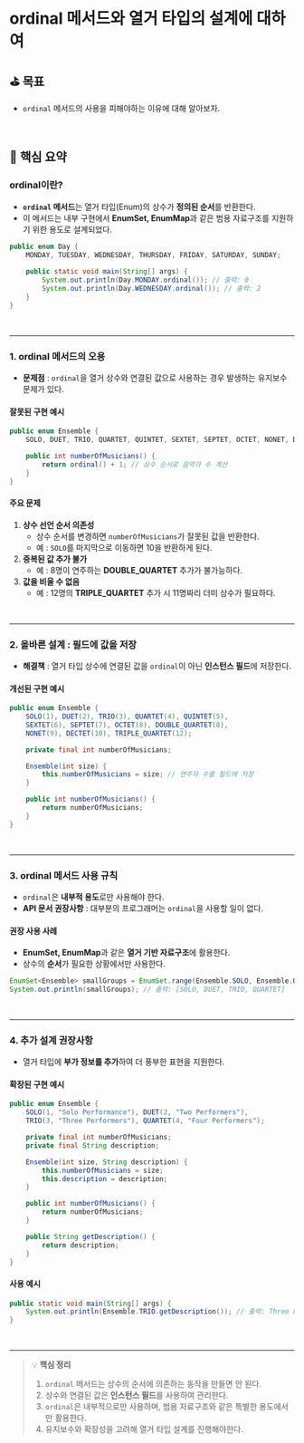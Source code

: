 # ordinal 메서드와 열거 타입의 설계에 대하여

## ⛳️ 목표

- `ordinal` 메서드의 사용을 피해야하는 이유에 대해 알아보자.

<br>

## 📄 핵심 요약

### **ordinal이란?**

- **`ordinal` 메서드**는 열거 타입(Enum)의 상수가 **정의된 순서**를 반환한다.
- 이 메서드는 내부 구현에서 **EnumSet, EnumMap**과 같은 범용 자료구조를 지원하기 위한 용도로 설계되었다.

```java
public enum Day {
    MONDAY, TUESDAY, WEDNESDAY, THURSDAY, FRIDAY, SATURDAY, SUNDAY;
    
    public static void main(String[] args) {
        System.out.println(Day.MONDAY.ordinal()); // 출력: 0
        System.out.println(Day.WEDNESDAY.ordinal()); // 출력: 2
    }
}
```

<br>

---

### **1. ordinal 메서드의 오용**

- **문제점** : `ordinal`을 열거 상수와 연결된 값으로 사용하는 경우 발생하는 유지보수 문제가 있다.

#### 잘못된 구현 예시
```java
public enum Ensemble {
    SOLO, DUET, TRIO, QUARTET, QUINTET, SEXTET, SEPTET, OCTET, NONET, DECTET;

    public int numberOfMusicians() {
        return ordinal() + 1; // 상수 순서로 음악가 수 계산
    }
}
```

#### 주요 문제

1. **상수 선언 순서 의존성**
    - 상수 순서를 변경하면 `numberOfMusicians`가 잘못된 값을 반환한다.
    - 예 : `SOLO`를 마지막으로 이동하면 10을 반환하게 된다.
2. **중복된 값 추가 불가**
    - 예 : 8명이 연주하는 **DOUBLE_QUARTET** 추가가 불가능하다.
3. **값을 비울 수 없음**
    - 예 : 12명의 **TRIPLE_QUARTET** 추가 시 11명짜리 더미 상수가 필요하다.

<br>

---

### **2. 올바른 설계 : 필드에 값을 저장**

- **해결책** : 열거 타입 상수에 연결된 값을 `ordinal`이 아닌 **인스턴스 필드**에 저장한다.

#### 개선된 구현 예시
```java
public enum Ensemble {
    SOLO(1), DUET(2), TRIO(3), QUARTET(4), QUINTET(5),
    SEXTET(6), SEPTET(7), OCTET(8), DOUBLE_QUARTET(8),
    NONET(9), DECTET(10), TRIPLE_QUARTET(12);

    private final int numberOfMusicians;

    Ensemble(int size) {
        this.numberOfMusicians = size; // 연주자 수를 필드에 저장
    }

    public int numberOfMusicians() {
        return numberOfMusicians;
    }
}
```

<br>

---

### **3. ordinal 메서드 사용 규칙**

- `ordinal`은 **내부적 용도**로만 사용해야 한다.
- **API 문서 권장사항** : 대부분의 프로그래머는 `ordinal`을 사용할 일이 없다.

#### 권장 사용 사례
- **EnumSet, EnumMap**과 같은 **열거 기반 자료구조**에 활용한다.
- 상수의 **순서**가 필요한 상황에서만 사용한다.

```java
EnumSet<Ensemble> smallGroups = EnumSet.range(Ensemble.SOLO, Ensemble.QUARTET);
System.out.println(smallGroups); // 출력: [SOLO, DUET, TRIO, QUARTET]
```

<br>

---

### **4. 추가 설계 권장사항**

- 열거 타입에 **부가 정보를 추가**하여 더 풍부한 표현을 지원한다.

#### 확장된 구현 예시
```java
public enum Ensemble {
    SOLO(1, "Solo Performance"), DUET(2, "Two Performers"), 
    TRIO(3, "Three Performers"), QUARTET(4, "Four Performers");

    private final int numberOfMusicians;
    private final String description;

    Ensemble(int size, String description) {
        this.numberOfMusicians = size;
        this.description = description;
    }

    public int numberOfMusicians() {
        return numberOfMusicians;
    }

    public String getDescription() {
        return description;
    }
}
```

#### 사용 예시
```java
public static void main(String[] args) {
    System.out.println(Ensemble.TRIO.getDescription()); // 출력: Three Performers
}
```

<br>

---

> 💡 **핵심 정리**
>
> 1. `ordinal` 메서드는 상수의 순서에 의존하는 동작을 만들면 안 된다.
> 2. 상수와 연결된 값은 **인스턴스 필드**를 사용하여 관리한다.
> 3. `ordinal`은 내부적으로만 사용하며, 범용 자료구조와 같은 특별한 용도에서만 활용한다.
> 4. 유지보수와 확장성을 고려해 열거 타입 설계를 진행해야한다.